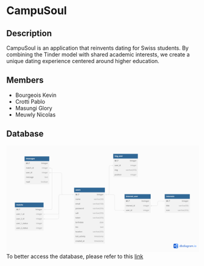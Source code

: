 # CampuSoul
## Description
CampuSoul is an application that reinvents dating for Swiss students. By combining the Tinder model with shared academic interests, we create a unique dating experience centered around higher education.
## Members
- Bourgeois Kevin
- Crotti Pablo
- Masungi Glory
- Meuwly Nicolas
## Database
![Our database](/imgs_readme/DBCampuSoul.png)
To better access the database, please refer to this [link](https://dbdiagram.io/d/653249f4ffbf5169f018783c)
